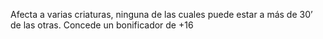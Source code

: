 Afecta a varias criaturas, ninguna de las cuales puede estar a más de 30’ de las otras.
Concede un bonificador de +16
